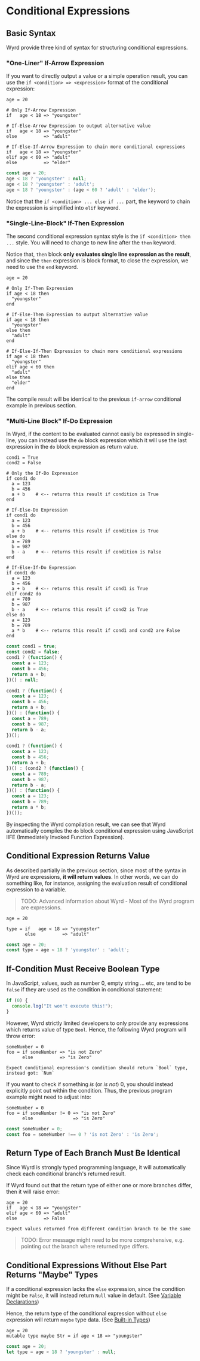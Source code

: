 # Conditional Expressions

## Basic Syntax

Wyrd provide three kind of syntax for structuring conditional expressions.

### "One-Liner" If-Arrow Expression

If you want to directly output a value or a simple operation result, you can use the `if <condition> => <expression>` format of the conditional expression:

```text
age = 20

# Only If-Arrow Expression
if   age < 18 => "youngster"

# If-Else-Arrow Expression to output alternative value
if   age < 18 => "youngster"
else          => "adult"

# If-Else-If-Arrow Expression to chain more conditional expressions
if   age < 18 => "youngster"
elif age < 60 => "adult"
else          => "elder"
```

```javascript
const age = 20;
age < 18 ? 'youngster' : null;
age < 18 ? 'youngster' : 'adult';
age < 18 ? 'youngster' : (age < 60 ? 'adult' : 'elder');
```

Notice that the `if <condition> ... else if ...` part, the keyword to chain the expression is simplified into `elif` keyword.

### "Single-Line-Block" If-Then Expression

The second conditional expression syntax style is the `if <condition> then ...` style. You will need to change to new line after the `then` keyword.

Notice that, `then` block **only evaluates single line expression as the result**, and since the `then` expression is block format, to close the expression, we need to use the `end` keyword.

```text
age = 20

# Only If-Then Expression
if age < 18 then
  "youngster"
end

# If-Else-Then Expression to output alternative value
if age < 18 then
  "youngster"
else then
  "adult"
end

# If-Else-If-Then Expression to chain more conditional expressions
if age < 18 then
  "youngster"
elif age < 60 then
  "adult"
else then
  "elder"
end
```

The compile result will be identical to the previous `if-arrow` conditional example in previous section.

### "Multi-Line Block" If-Do Expression

In Wyrd, if the content to be evaluated cannot easily be expressed in single-line, you can instead use the `do` block expression which it will use the last expression in the `do` block expression as return value.

```text
cond1 = True
cond2 = False

# Only the If-Do Expression
if cond1 do
  a = 123
  b = 456
  a + b    # <-- returns this result if condition is True
end

# If-Else-Do Expression
if cond1 do
  a = 123
  b = 456
  a + b    # <-- returns this result if condition is True
else do
  a = 789
  b = 987
  b - a    # <-- returns this result if condition is False
end

# If-Else-If-Do Expression
if cond1 do
  a = 123
  b = 456
  a + b    # <-- returns this result if cond1 is True
elif cond2 do
  a = 789
  b = 987
  b - a    # <-- returns this result if cond2 is True
else do
  a = 123
  b = 789
  a * b    # <-- returns this result if cond1 and cond2 are False
end
```

```javascript
const cond1 = true;
const cond2 = false;
cond1 ? (function() {
  const a = 123;
  const b = 456;
  return a + b;
})() : null;

cond1 ? (function() {
  const a = 123;
  const b = 456;
  return a + b;
})() : (function() {
  const a = 789;
  const b = 987;
  return b - a;
})();

cond1 ? (function() {
  const a = 123;
  const b = 456;
  return a + b;
})() : (cond2 ? (function() {
  const a = 789;
  const b = 987;
  return b - a;
})() : (function() {
  const a = 123;
  const b = 789;
  return a * b;
})());
```

By inspecting the Wyrd compilation result, we can see that Wyrd automatically compiles the `do` block conditional expression using JavaScript IIFE \(Immediately Invoked Function Expression\). 

## Conditional Expression Returns Value

As described partially in the previous section, since most of the syntax in Wyrd are expressions, **it will return values**. In other words, we can do something like, for instance, assigning the evaluation result of conditional expression to a variable. 

> TODO: Advanced information about Wyrd - Most of the Wyrd program are expressions.

```text
age = 20

type = if   age < 18 => "youngster"
       else          => "adult"
```

```javascript
const age = 20;
const type = age < 18 ? 'youngster' : 'adult';
```

## If-Condition Must Receive Boolean Type

In JavaScript, values, such as number 0, empty string ... etc, are tend to be `false` if they are used as the condition in conditional statement:

```javascript
if (0) {
  console.log("It won't execute this!");
}
```

However, Wyrd strictly limited developers to only provide any expressions which returns value of type `Bool`. Hence, the following Wyrd program will throw error:

```text
someNumber = 0
foo = if someNumber => "is not Zero"
      else          => "is Zero"
```

```text
Expect conditional expression's condition should return `Bool` type, instead got: `Num`
```

If you want to check if something _is_ \(or _is not_\) 0, you should instead explicitly point out within the condition. Thus, the previous program example might need to adjust into:

```text
someNumber = 0
foo = if someNumber != 0 => "is not Zero"
      else               => "is Zero"
```

```javascript
const someNumber = 0;
const foo = someNumber !== 0 ? 'is not Zero' : 'is Zero';
```

## Return Type of Each Branch Must Be Identical

Since Wyrd is strongly typed programming language, it will automatically check each conditional branch's returned result.

If Wyrd found out that the return type of either one or more branches differ, then it will raise error:

```text
age = 20
if   age < 18 => "youngster"
elif age < 60 => "adult"
else          => False
```

```text
Expect values returned from different condition branch to be the same
```

> TODO: Error message might need to be more comprehensive, e.g. pointing out the branch where returned type differs.

## Conditional Expressions Without Else Part Returns "Maybe" Types

If a conditional expression lacks the `else` expression, since the condition might be `False`, it will instead return `Null` value in default. \(See [Variable Declarations](https://maxwell-alexius.gitbook.io/wyrd/wyrd-syntax-rules/variable-declarations)\)

Hence, the return type of the conditional expression without `else` expression will return `maybe` type data. \(See [Built-in Types](https://maxwell-alexius.gitbook.io/wyrd/wyrd-syntax-rules/built-in-types)\)

```text
age = 20
mutable type maybe Str = if age < 18 => "youngster"
```

```javascript
const age = 20;
let type = age < 18 ? 'youngster' : null;
```



